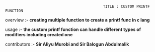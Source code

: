                                                 TITLE : CUSTOM PRINTF FUNCTION
overview :- **creating multiple function to create a printf func in c lang**

usage :- **the custom printf function can handle different types of modifiers including created one** 

contributors :- **Sir Aliyu Murobi and Sir Balogun Abdulmalik**
